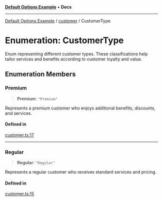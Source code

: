[**Default Options Example**](../../README.md) • **Docs**

***

[Default Options Example](../../modules.md) / [customer](../README.md) / CustomerType

# Enumeration: CustomerType

Enum representing different customer types.
These classifications help tailor services and benefits according to customer loyalty and value.

## Enumeration Members

### Premium

> **Premium**: `"Premium"`

Represents a premium customer who enjoys additional benefits, discounts, and services.

#### Defined in

[customer.ts:17](https://github.com/typedoc2md/dummy-typescript-api/blob/main/src/customer.ts#L17)

***

### Regular

> **Regular**: `"Regular"`

Represents a regular customer who receives standard services and pricing.

#### Defined in

[customer.ts:15](https://github.com/typedoc2md/dummy-typescript-api/blob/main/src/customer.ts#L15)
